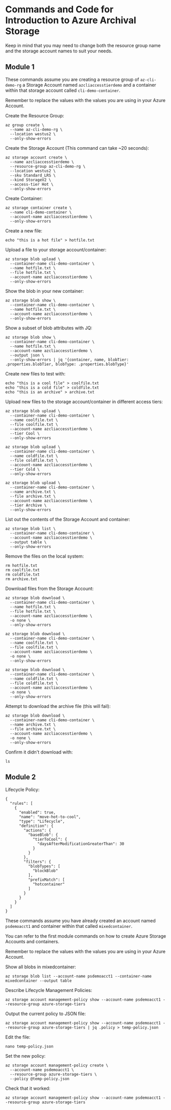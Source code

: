 # Commands and Code for Introduction to Azure Archival Storage

Keep in mind that you may need to change both the resource group name and the storage account names to suit your needs.

## Module 1

These commands assume you are creating a resource group of `az-cli-demo-rg` a Storage Account named `azcliaccesstierdemo` and a container within that storage account called `cli-demo-container`. 

Remember to replace the values with the values you are using in your Azure Account.

Create the Resource Group:

```
az group create \
  --name az-cli-demo-rg \
  --location westus2 \
  --only-show-errors
```

Create the Storage Account (This command can take ~20 seconds):

```
az storage account create \
  --name azcliaccesstierdemo \
  --resource-group az-cli-demo-rg \
  --location westus2 \
  --sku Standard_LRS \
  --kind StorageV2 \
  --access-tier Hot \
  --only-show-errors
```

Create Container:

```
az storage container create \
  --name cli-demo-container \
  --account-name azcliaccesstierdemo \
  --only-show-errors
```

Create a new file:

```
echo "this is a hot file" > hotfile.txt
```

Upload a file to your storage account/container:

```
az storage blob upload \
  --container-name cli-demo-container \
  --name hotfile.txt \
  --file hotfile.txt \
  --account-name azcliaccesstierdemo \
  --only-show-errors
```

Show the blob in your new container:

```
az storage blob show \
  --container-name cli-demo-container \
  --name hotfile.txt \
  --account-name azcliaccesstierdemo \
  --only-show-errors
```

Show a subset of blob attributes with JQ:

```
az storage blob show \
  --container-name cli-demo-container \
  --name hotfile.txt \
  --account-name azcliaccesstierdemo \
  --output json \
  --only-show-errors | jq '{container, name, blobTier: .properties.blobTier, blobType: .properties.blobType}'
``` 

Create new files to test with:

```
echo "this is a cool file" > coolfile.txt
echo "this is a cold file" > coldfile.txt
echo "this is an archive" > archive.txt
```

Upload new files to the storage account/container in different access tiers:

```
az storage blob upload \
  --container-name cli-demo-container \
  --name coolfile.txt \
  --file coolfile.txt \
  --account-name azcliaccesstierdemo \
  --tier Cool \
  --only-show-errors

az storage blob upload \
  --container-name cli-demo-container \
  --name coldfile.txt \
  --file coldfile.txt \
  --account-name azcliaccesstierdemo \
  --tier Cold \
  --only-show-errors

az storage blob upload \
  --container-name cli-demo-container \
  --name archive.txt \
  --file archive.txt \
  --account-name azcliaccesstierdemo \
  --tier Archive \
  --only-show-errors
```

List out the contents of the Storage Account and container:

```
az storage blob list \
  --container-name cli-demo-container \
  --account-name azcliaccesstierdemo \
  --output table \
  --only-show-errors
```

Remove the files on the local system: 

```
rm hotfile.txt
rm coolfile.txt
rm coldfile.txt
rm archive.txt
```

Download files from the Storage Account:

```
az storage blob download \
  --container-name cli-demo-container \
  --name hotfile.txt \
  --file hotfile.txt \
  --account-name azcliaccesstierdemo \
  -o none \
  --only-show-errors

az storage blob download \
  --container-name cli-demo-container \
  --name coolfile.txt \
  --file coolfile.txt \
  --account-name azcliaccesstierdemo \
  -o none \
  --only-show-errors

az storage blob download \
  --container-name cli-demo-container \
  --name coldfile.txt \
  --file coldfile.txt \
  --account-name azcliaccesstierdemo \
  -o none \
  --only-show-errors
```

Attempt to download the archive file (this will fail):

```
az storage blob download \
  --container-name cli-demo-container \
  --name archive.txt \
  --file archive.txt \
  --account-name azcliaccesstierdemo \
  -o none \
  --only-show-errors
```

Confirm it didn't download with:

```
ls
```

## Module 2

Lifecycle Policy:

```
{
  "rules": [
    {
      "enabled": true,
      "name": "move-hot-to-cool",
      "type": "Lifecycle",
      "definition": {
        "actions": {
          "baseBlob": {
            "tierToCool": {
              "daysAfterModificationGreaterThan": 30
            }
          }
        },
        "filters": {
          "blobTypes": [
            "blockBlob"
          ],
          "prefixMatch": [
            "hotcontainer"
          ]
        }
      }
    }
  ]
}
```


These commands assume you have already created an account named `psdemoacct1` and container within that called `mixedcontainer`. 

You can refer to the first module commands on how to create Azure Storage Accounts and containers.

Remember to replace the values with the values you are using in your Azure Account.

Show all blobs in mixedcontainer:

```
az storage blob list --account-name psdemoacct1 --container-name mixedcontainer --output table
```

Describe Lifecycle Management Policies:

```
az storage account management-policy show --account-name psdemoacct1 --resource-group azure-storage-tiers
```

Output the current policy to JSON file:
```
az storage account management-policy show --account-name psdemoacct1 --resource-group azure-storage-tiers | jq .policy > temp-policy.json
```

Edit the file:

```
nano temp-policy.json
```

Set the new policy:

```
az storage account management-policy create \
  --account-name psdemoacct1 \
  --resource-group azure-storage-tiers \
  --policy @temp-policy.json
```

Check that it worked:

```
az storage account management-policy show --account-name psdemoacct1 --resource-group azure-storage-tiers
```